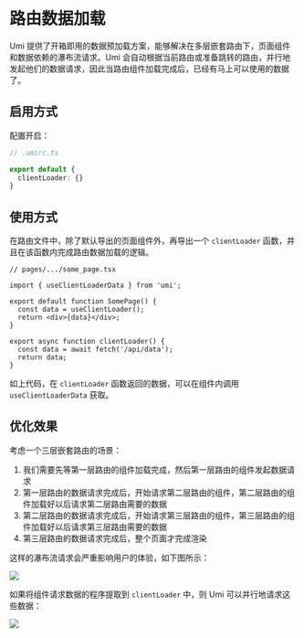 # 路由数据加载

Umi 提供了开箱即用的数据预加载方案，能够解决在多层嵌套路由下，页面组件和数据依赖的瀑布流请求。Umi
会自动根据当前路由或准备跳转的路由，并行地发起他们的数据请求，因此当路由组件加载完成后，已经有马上可以使用的数据了。

## 启用方式

配置开启：

```ts
// .umirc.ts

export default {
  clientLoader: {}
}
```

## 使用方式

在路由文件中，除了默认导出的页面组件外，再导出一个 `clientLoader` 函数，并且在该函数内完成路由数据加载的逻辑。

```tsx
// pages/.../some_page.tsx

import { useClientLoaderData } from 'umi';

export default function SomePage() {
  const data = useClientLoader();
  return <div>{data}</div>;
}

export async function clientLoader() {
  const data = await fetch('/api/data');
  return data;
}
```

如上代码，在 `clientLoader` 函数返回的数据，可以在组件内调用 `useClientLoaderData` 获取。

## 优化效果

考虑一个三层嵌套路由的场景：

1. 我们需要先等第一层路由的组件加载完成，然后第一层路由的组件发起数据请求
2. 第一层路由的数据请求完成后，开始请求第二层路由的组件，第二层路由的组件加载好以后请求第二层路由需要的数据
3. 第二层路由的数据请求完成后，开始请求第三层路由的组件，第三层路由的组件加载好以后请求第三层路由需要的数据
4. 第三层路由的数据请求完成后，整个页面才完成渲染

这样的瀑布流请求会严重影响用户的体验，如下图所示：

![](https://img.alicdn.com/imgextra/i1/O1CN01OcsOL91CPw46Pm7vz_!!6000000000074-1-tps-600-556.gif)

如果将组件请求数据的程序提取到 `clientLoader` 中，则 Umi 可以并行地请求这些数据：

![](https://img.alicdn.com/imgextra/i3/O1CN01URnLH81un9EVYGeL9_!!6000000006081-1-tps-600-556.gif)
